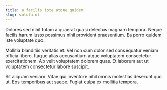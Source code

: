 ```yaml
---
title: a facilis iste atque quidem
slug: soluta ut
---
```


Dolores sed nihil totam a quaerat quasi delectus magnam tempora. Neque facilis harum iusto possimus nihil provident praesentium. Ea porro quidem iste voluptate quo.

Mollitia blanditiis veritatis et. Vel non cum dolor sed consequatur veniam officia libero. Itaque alias accusantium atque voluptatem consectetur exercitationem. Ab velit voluptatem dolorem quas. Et laborum aut ut voluptatem consectetur labore suscipit.

Sit aliquam veniam. Vitae qui inventore nihil omnis molestias deserunt quo ut. Eos temporibus aut saepe. Fugiat culpa ex mollitia tempora.
